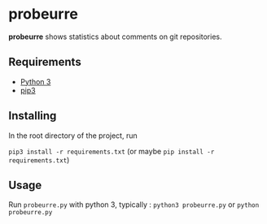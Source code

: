 # probeurre

**probeurre** shows statistics about comments on git repositories.

## Requirements

- [Python 3](https://www.python.org/)
- [pip3](https://pip.pypa.io/en/stable/installing/)

## Installing

In the root directory of the project, run

``pip3 install -r requirements.txt`` (or maybe ``pip install -r requirements.txt``)

## Usage

Run `probeurre.py` with python 3, typically : `python3 probeurre.py` or `python probeurre.py`
